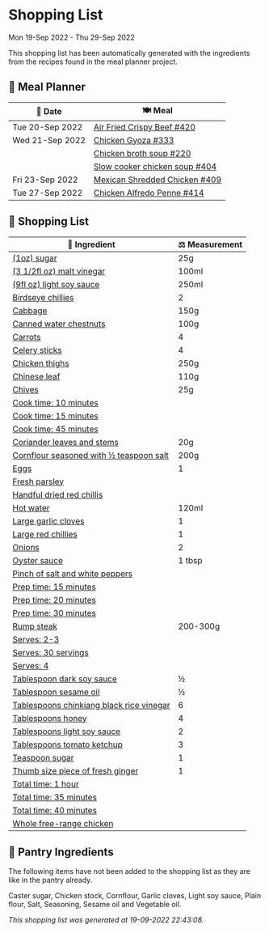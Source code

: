 # Shopping List

Mon 19-Sep 2022 - Thu 29-Sep 2022

This shopping list has been automatically generated with the ingredients from the recipes found in the meal planner project.

## 📅 Meal Planner

|📅 Date| 🍽️ Meal|
|----|----|
|Tue 20-Sep 2022|[Air Fried Crispy Beef #420](https://github.com/jcallaghan/The-Cookbook/issues/420)|
|Wed 21-Sep 2022|[Chicken Gyoza #333](https://github.com/jcallaghan/The-Cookbook/issues/333)|
||[Chicken broth soup #220](https://github.com/jcallaghan/The-Cookbook/issues/220)|
||[Slow cooker chicken soup #404](https://github.com/jcallaghan/The-Cookbook/issues/404)|
|Fri 23-Sep 2022|[Mexican Shredded Chicken #409](https://github.com/jcallaghan/The-Cookbook/issues/409)|
|Tue 27-Sep 2022|[Chicken Alfredo Penne #414](https://github.com/jcallaghan/The-Cookbook/issues/414)|

## 🛒 Shopping List

| 🍌 Ingredient| ⚖️ Measurement|
|----------|-----------|
|[(1oz) sugar](https://www.sainsburys.co.uk/gol-ui/SearchResults/(1oz)%20sugar)|25g|
|[(3 1/2fl oz) malt vinegar](https://www.sainsburys.co.uk/gol-ui/SearchResults/(3%201/2fl%20oz)%20malt%20vinegar)|100ml|
|[(9fl oz) light soy sauce](https://www.sainsburys.co.uk/gol-ui/SearchResults/(9fl%20oz)%20light%20soy%20sauce)|250ml|
|[Birdseye chillies](https://www.sainsburys.co.uk/gol-ui/SearchResults/Birdseye%20chillies)|2|
|[Cabbage](https://www.sainsburys.co.uk/gol-ui/SearchResults/Cabbage)|150g|
|[Canned water chestnuts](https://www.sainsburys.co.uk/gol-ui/SearchResults/Canned%20water%20chestnuts)|100g|
|[Carrots](https://www.sainsburys.co.uk/gol-ui/SearchResults/Carrots)|4|
|[Celery sticks](https://www.sainsburys.co.uk/gol-ui/SearchResults/Celery%20sticks)|4|
|[Chicken thighs](https://www.sainsburys.co.uk/gol-ui/SearchResults/Chicken%20thighs)|250g|
|[Chinese leaf](https://www.sainsburys.co.uk/gol-ui/SearchResults/Chinese%20leaf)|110g|
|[Chives](https://www.sainsburys.co.uk/gol-ui/SearchResults/Chives)|25g|
|[Cook time: 10 minutes](https://www.sainsburys.co.uk/gol-ui/SearchResults/Cook%20time:%2010%20minutes)||
|[Cook time: 15 minutes](https://www.sainsburys.co.uk/gol-ui/SearchResults/Cook%20time:%2015%20minutes)||
|[Cook time: 45 minutes](https://www.sainsburys.co.uk/gol-ui/SearchResults/Cook%20time:%2045%20minutes)||
|[Coriander leaves and stems](https://www.sainsburys.co.uk/gol-ui/SearchResults/Coriander%20leaves%20and%20stems)|20g|
|[Cornflour seasoned with ½ teaspoon salt](https://www.sainsburys.co.uk/gol-ui/SearchResults/Cornflour%20seasoned%20with%20½%20teaspoon%20salt)|200g|
|[Eggs](https://www.sainsburys.co.uk/gol-ui/SearchResults/Eggs)|1|
|[Fresh parsley](https://www.sainsburys.co.uk/gol-ui/SearchResults/Fresh%20parsley)||
|[Handful dried red chillis](https://www.sainsburys.co.uk/gol-ui/SearchResults/Handful%20dried%20red%20chillis)||
|[Hot water](https://www.sainsburys.co.uk/gol-ui/SearchResults/Hot%20water)|120ml|
|[Large garlic cloves](https://www.sainsburys.co.uk/gol-ui/SearchResults/Large%20garlic%20cloves)|1|
|[Large red chillies](https://www.sainsburys.co.uk/gol-ui/SearchResults/Large%20red%20chillies)|1|
|[Onions](https://www.sainsburys.co.uk/gol-ui/SearchResults/Onions)|2|
|[Oyster sauce](https://www.sainsburys.co.uk/gol-ui/SearchResults/Oyster%20sauce)|1 tbsp|
|[Pinch of salt and white peppers](https://www.sainsburys.co.uk/gol-ui/SearchResults/Pinch%20of%20salt%20and%20white%20peppers)||
|[Prep time: 15 minutes](https://www.sainsburys.co.uk/gol-ui/SearchResults/Prep%20time:%2015%20minutes)||
|[Prep time: 20 minutes](https://www.sainsburys.co.uk/gol-ui/SearchResults/Prep%20time:%2020%20minutes)||
|[Prep time: 30 minutes](https://www.sainsburys.co.uk/gol-ui/SearchResults/Prep%20time:%2030%20minutes)||
|[Rump steak](https://www.sainsburys.co.uk/gol-ui/SearchResults/Rump%20steak)|200-300g|
|[Serves: 2-3](https://www.sainsburys.co.uk/gol-ui/SearchResults/Serves:%202-3)||
|[Serves: 30 servings](https://www.sainsburys.co.uk/gol-ui/SearchResults/Serves:%2030%20servings)||
|[Serves: 4](https://www.sainsburys.co.uk/gol-ui/SearchResults/Serves:%204)||
|[Tablespoon dark soy sauce](https://www.sainsburys.co.uk/gol-ui/SearchResults/Tablespoon%20dark%20soy%20sauce)|½|
|[Tablespoon sesame oil](https://www.sainsburys.co.uk/gol-ui/SearchResults/Tablespoon%20sesame%20oil)|½|
|[Tablespoons chinkiang black rice vinegar](https://www.sainsburys.co.uk/gol-ui/SearchResults/Tablespoons%20chinkiang%20black%20rice%20vinegar)|6|
|[Tablespoons honey](https://www.sainsburys.co.uk/gol-ui/SearchResults/Tablespoons%20honey)|4|
|[Tablespoons light soy sauce](https://www.sainsburys.co.uk/gol-ui/SearchResults/Tablespoons%20light%20soy%20sauce)|2|
|[Tablespoons tomato ketchup](https://www.sainsburys.co.uk/gol-ui/SearchResults/Tablespoons%20tomato%20ketchup)|3|
|[Teaspoon sugar](https://www.sainsburys.co.uk/gol-ui/SearchResults/Teaspoon%20sugar)|1|
|[Thumb size piece of fresh ginger](https://www.sainsburys.co.uk/gol-ui/SearchResults/Thumb%20size%20piece%20of%20fresh%20ginger)|1|
|[Total time: 1 hour](https://www.sainsburys.co.uk/gol-ui/SearchResults/Total%20time:%201%20hour)||
|[Total time: 35 minutes](https://www.sainsburys.co.uk/gol-ui/SearchResults/Total%20time:%2035%20minutes)||
|[Total time: 40 minutes](https://www.sainsburys.co.uk/gol-ui/SearchResults/Total%20time:%2040%20minutes)||
|[Whole free-range chicken](https://www.sainsburys.co.uk/gol-ui/SearchResults/Whole%20free-range%20chicken)||

## 🏪 Pantry Ingredients

The following items have not been added to the shopping list as they are like in the pantry already.

Caster sugar, Chicken stock, Cornflour, Garlic cloves, Light soy sauce, Plain flour, Salt, Seasoning, Sesame oil and Vegetable oil.


_This shopping list was generated at 19-09-2022 22:43:08._